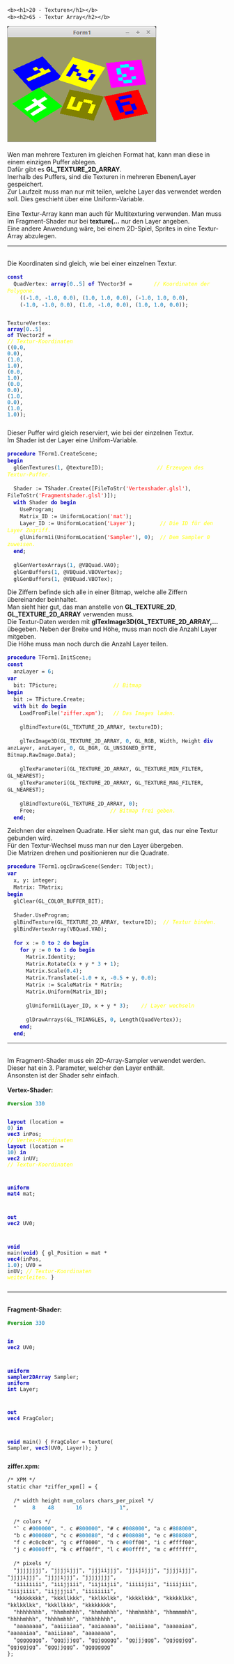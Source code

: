     <b><h1>20 - Texturen</h1></b>
    <b><h2>65 - Textur Array</h2></b>
<img src="image.png" alt="Selfhtml"><br><br>
Wen man mehrere Texturen im gleichen Format hat, kann man diese in einem einzigen Puffer ablegen.<br>
Dafür gibt es <b>GL_TEXTURE_2D_ARRAY</b>.<br>
Inerhalb des Puffers, sind die Texturen in mehreren Ebenen/Layer gespeichert.<br>
Zur Laufzeit muss man nur mit teilen, welche Layer das verwendet werden soll. Dies geschieht über eine Uniform-Variable.<br>
<br>
Eine Textur-Array kann man auch für Multitexturing verwenden. Man muss im Fragment-Shader nur bei <b>texture(...</b> nur den Layer angeben.<br>
Eine andere Anwendung wäre, bei einem 2D-Spiel, Sprites in eine Textur-Array abzulegen.<br>
<hr><br>
Die Koordinaten sind gleich, wie bei einer einzelnen Textur.<br>
<pre><code><b><font color="0000BB">const</font></b>
  QuadVertex: <b><font color="0000BB">array</font></b>[<font color="#0077BB">0</font>..<font color="#0077BB">5</font>] <b><font color="0000BB">of</font></b> TVector3f =       <i><font color="#FFFF00">// Koordinaten der Polygone.</font></i>
    ((-<font color="#0077BB">1</font>.<font color="#0077BB">0</font>, -<font color="#0077BB">1</font>.<font color="#0077BB">0</font>, <font color="#0077BB">0</font>.<font color="#0077BB">0</font>), (<font color="#0077BB">1</font>.<font color="#0077BB">0</font>, <font color="#0077BB">1</font>.<font color="#0077BB">0</font>, <font color="#0077BB">0</font>.<font color="#0077BB">0</font>), (-<font color="#0077BB">1</font>.<font color="#0077BB">0</font>, <font color="#0077BB">1</font>.<font color="#0077BB">0</font>, <font color="#0077BB">0</font>.<font color="#0077BB">0</font>),
    (-<font color="#0077BB">1</font>.<font color="#0077BB">0</font>, -<font color="#0077BB">1</font>.<font color="#0077BB">0</font>, <font color="#0077BB">0</font>.<font color="#0077BB">0</font>), (<font color="#0077BB">1</font>.<font color="#0077BB">0</font>, -<font color="#0077BB">1</font>.<font color="#0077BB">0</font>, <font color="#0077BB">0</font>.<font color="#0077BB">0</font>), (<font color="#0077BB">1</font>.<font color="#0077BB">0</font>, <font color="#0077BB">1</font>.<font color="#0077BB">0</font>, <font color="#0077BB">0</font>.<font color="#0077BB">0</font>));

  TextureVertex: <b><font color="0000BB">array</font></b>[<font color="#0077BB">0</font>..<font color="#0077BB">5</font>] <b><font color="0000BB">of</font></b> TVector2f =    <i><font color="#FFFF00">// Textur-Koordinaten</font></i>
    ((<font color="#0077BB">0</font>.<font color="#0077BB">0</font>, <font color="#0077BB">0</font>.<font color="#0077BB">0</font>), (<font color="#0077BB">1</font>.<font color="#0077BB">0</font>, <font color="#0077BB">1</font>.<font color="#0077BB">0</font>), (<font color="#0077BB">0</font>.<font color="#0077BB">0</font>, <font color="#0077BB">1</font>.<font color="#0077BB">0</font>),
    (<font color="#0077BB">0</font>.<font color="#0077BB">0</font>, <font color="#0077BB">0</font>.<font color="#0077BB">0</font>), (<font color="#0077BB">1</font>.<font color="#0077BB">0</font>, <font color="#0077BB">0</font>.<font color="#0077BB">0</font>), (<font color="#0077BB">1</font>.<font color="#0077BB">0</font>, <font color="#0077BB">1</font>.<font color="#0077BB">0</font>));</pre></code>
Dieser Puffer wird gleich reserviert, wie bei der einzelnen Textur.<br>
Im Shader ist der Layer eine Unifom-Variable.<br>
<pre><code><b><font color="0000BB">procedure</font></b> TForm1.CreateScene;
<b><font color="0000BB">begin</font></b>
  glGenTextures(<font color="#0077BB">1</font>, @textureID);                 <i><font color="#FFFF00">// Erzeugen des Textur-Puffer.</font></i>

  Shader := TShader.Create([FileToStr(<font color="#FF0000">'Vertexshader.glsl'</font>), FileToStr(<font color="#FF0000">'Fragmentshader.glsl'</font>)]);
  <b><font color="0000BB">with</font></b> Shader <b><font color="0000BB">do</font></b> <b><font color="0000BB">begin</font></b>
    UseProgram;
    Matrix_ID := UniformLocation(<font color="#FF0000">'mat'</font>);
    Layer_ID := UniformLocation(<font color="#FF0000">'Layer'</font>);        <i><font color="#FFFF00">// Die ID für den Layer Zugriff.</font></i>
    glUniform1i(UniformLocation(<font color="#FF0000">'Sampler'</font>), <font color="#0077BB">0</font>);  <i><font color="#FFFF00">// Dem Sampler 0 zuweisen.</font></i>
  <b><font color="0000BB">end</font></b>;

  glGenVertexArrays(<font color="#0077BB">1</font>, @VBQuad.VAO);
  glGenBuffers(<font color="#0077BB">1</font>, @VBQuad.VBOVertex);
  glGenBuffers(<font color="#0077BB">1</font>, @VBQuad.VBOTex);</pre></code>
Die Ziffern befinde sich alle in einer Bitmap, welche alle Ziffern übereinander beinhaltet.<br>
Man sieht hier gut, das man anstelle von <b>GL_TEXTURE_2D</b>, <b>GL_TEXTURE_2D_ARRAY</b> verwenden muss.<br>
Die Textur-Daten werden mit <b>glTexImage3D(GL_TEXTURE_2D_ARRAY,...</b> übegeben. Neben der Breite und Höhe, muss man noch die Anzahl Layer mitgeben.<br>
Die Höhe muss man noch durch die Anzahl Layer teilen.<br>
<pre><code><b><font color="0000BB">procedure</font></b> TForm1.InitScene;
<b><font color="0000BB">const</font></b>
  anzLayer = <font color="#0077BB">6</font>;
<b><font color="0000BB">var</font></b>
  bit: TPicture;                  <i><font color="#FFFF00">// Bitmap</font></i>
<b><font color="0000BB">begin</font></b>
  bit := TPicture.Create;
  <b><font color="0000BB">with</font></b> bit <b><font color="0000BB">do</font></b> <b><font color="0000BB">begin</font></b>
    LoadFromFile(<font color="#FF0000">'ziffer.xpm'</font>);   <i><font color="#FFFF00">// Das Images laden.</font></i>

    glBindTexture(GL_TEXTURE_2D_ARRAY, textureID);

    glTexImage3D(GL_TEXTURE_2D_ARRAY, <font color="#0077BB">0</font>, GL_RGB, Width, Height <b><font color="0000BB">div</font></b> anzLayer, anzLayer, <font color="#0077BB">0</font>, GL_BGR, GL_UNSIGNED_BYTE, Bitmap.RawImage.Data);

    glTexParameteri(GL_TEXTURE_2D_ARRAY, GL_TEXTURE_MIN_FILTER, GL_NEAREST);
    glTexParameteri(GL_TEXTURE_2D_ARRAY, GL_TEXTURE_MAG_FILTER, GL_NEAREST);

    glBindTexture(GL_TEXTURE_2D_ARRAY, <font color="#0077BB">0</font>);
    Free;                        <i><font color="#FFFF00">// Bitmap frei geben.</font></i>
  <b><font color="0000BB">end</font></b>;</pre></code>
Zeichnen der einzelnen Quadrate. Hier sieht man gut, das nur eine Textur gebunden wird.<br>
Für den Textur-Wechsel muss man nur den Layer übergeben.<br>
Die Matrizen drehen und positionieren nur die Quadrate.<br>
<pre><code><b><font color="0000BB">procedure</font></b> TForm1.ogcDrawScene(Sender: TObject);
<b><font color="0000BB">var</font></b>
  x, y: integer;
  Matrix: TMatrix;
<b><font color="0000BB">begin</font></b>
  glClear(GL_COLOR_BUFFER_BIT);

  Shader.UseProgram;
  glBindTexture(GL_TEXTURE_2D_ARRAY, textureID);  <i><font color="#FFFF00">// Textur binden.</font></i>
  glBindVertexArray(VBQuad.VAO);

  <b><font color="0000BB">for</font></b> x := <font color="#0077BB">0</font> <b><font color="0000BB">to</font></b> <font color="#0077BB">2</font> <b><font color="0000BB">do</font></b> <b><font color="0000BB">begin</font></b>
    <b><font color="0000BB">for</font></b> y := <font color="#0077BB">0</font> <b><font color="0000BB">to</font></b> <font color="#0077BB">1</font> <b><font color="0000BB">do</font></b> <b><font color="0000BB">begin</font></b>
      Matrix.Identity;
      Matrix.RotateC(x + y * <font color="#0077BB">3</font> + <font color="#0077BB">1</font>);
      Matrix.Scale(<font color="#0077BB">0</font>.<font color="#0077BB">4</font>);
      Matrix.Translate(-<font color="#0077BB">1</font>.<font color="#0077BB">0</font> + x, -<font color="#0077BB">0</font>.<font color="#0077BB">5</font> + y, <font color="#0077BB">0</font>.<font color="#0077BB">0</font>);
      Matrix := ScaleMatrix * Matrix;
      Matrix.Uniform(Matrix_ID);

      glUniform1i(Layer_ID, x + y * <font color="#0077BB">3</font>);    <i><font color="#FFFF00">// Layer wechseln</font></i>

      glDrawArrays(GL_TRIANGLES, <font color="#0077BB">0</font>, Length(QuadVertex));
    <b><font color="0000BB">end</font></b>;
  <b><font color="0000BB">end</font></b>;</pre></code>
<hr><br>
Im Fragment-Shader muss ein 2D-Array-Sampler verwendet werden.<br>
Dieser hat ein 3. Parameter, welcher den Layer enthält.<br>
Ansonsten ist der Shader sehr einfach.<br>
<br>
<b>Vertex-Shader:</b><br>
<pre><code><b><font color="#008800">#version</font></b> <font color="#0077BB">330</font>

<b><font color="0000BB">layout</font></b> (location =  <font color="#0077BB">0</font>) <b><font color="0000BB">in</font></b> <b><font color="0000BB">vec3</font></b> inPos;   <i><font color="#FFFF00">// Vertex-Koordinaten</font></i>
<b><font color="0000BB">layout</font></b> (location = <font color="#0077BB">10</font>) <b><font color="0000BB">in</font></b> <b><font color="0000BB">vec2</font></b> inUV;    <i><font color="#FFFF00">// Textur-Koordinaten</font></i>

<b><font color="0000BB">uniform</font></b> <b><font color="0000BB">mat4</font></b> mat;

<b><font color="0000BB">out</font></b> <b><font color="0000BB">vec2</font></b> UV0;

<b><font color="0000BB">void</font></b> main(<b><font color="0000BB">void</font></b>)
{
  gl_Position = mat * <b><font color="0000BB">vec4</font></b>(inPos, <font color="#0077BB">1</font>.<font color="#0077BB">0</font>);
  UV0 = inUV;                           <i><font color="#FFFF00">// Textur-Koordinaten weiterleiten.</font></i>
}
</pre></code>
<hr><br>
<b>Fragment-Shader:</b><br>
<pre><code><b><font color="#008800">#version</font></b> <font color="#0077BB">330</font>

<b><font color="0000BB">in</font></b> <b><font color="0000BB">vec2</font></b> UV0;

<b><font color="0000BB">uniform</font></b> <b><font color="0000BB">sampler2DArray</font></b> Sampler;
<b><font color="0000BB">uniform</font></b> <b><font color="0000BB">int</font></b>            Layer;

<b><font color="0000BB">out</font></b> <b><font color="0000BB">vec4</font></b> FragColor;

<b><font color="0000BB">void</font></b> main()
{
  FragColor = texture( Sampler, <b><font color="0000BB">vec3</font></b>(UV0, Layer));
}
</pre></code>
<b>ziffer.xpm:</b><br>
<pre><code>/* XPM */
static char *ziffer_xpm[] = {

  /* width height num_colors chars_per_pixel */
  "     <font color="#0077BB">8</font>    <font color="#0077BB">48</font>       <font color="#0077BB">16</font>            <font color="#0077BB">1</font>",

  /* colors */
  "` c #<font color="#0077BB">000000</font>", ". c #<font color="#0077BB">800000</font>", "# c #<font color="#0077BB">008000</font>", "a c #<font color="#0077BB">808000</font>",
  "b c #<font color="#0077BB">000080</font>", "c c #<font color="#0077BB">800080</font>", "d c #<font color="#0077BB">008080</font>", "e c #<font color="#0077BB">808080</font>",
  "f c #c0c0c0", "g c #ff0000", "h c #<font color="#0077BB">00</font>ff00", "i c #ffff00",
  "j c #<font color="#0077BB">0000</font>ff", "k c #ff00ff", "l c #<font color="#0077BB">00</font>ffff", "m c #ffffff",

  /* pixels */
  "jjjjjjjj", "jjjjijjj", "jjjiijjj", "jjijijjj", "jjjjijjj", "jjjjijjj", "jjjjijjj", "jjjjjjjj",
  "iiiiiiii", "iiijjiii", "iijiijii", "iiiiijii", "iiiijiii", "iiijiiii", "iijjjjii", "iiiiiiii",
  "kkkkkkkk", "kkkllkkk", "kklkklkk", "kkkklkkk", "kkkkklkk", "kklkklkk", "kkkllkkk", "kkkkkkkk",
  "hhhhhhhh", "hhmhmhhh", "hhmhmhhh", "hhmhmhhh", "hhmmmmhh", "hhhhmhhh", "hhhhmhhh", "hhhhhhhh",
  "aaaaaaaa", "aaiiiiaa", "aaiaaaaa", "aaiiiaaa", "aaaaaiaa", "aaaaaiaa", "aaiiiaaa", "aaaaaaaa",
  "gggggggg", "gggjjjgg", "ggjggggg", "ggjjjggg", "ggjggjgg", "ggjggjgg", "gggjjggg", "gggggggg"
};
</pre></code>

